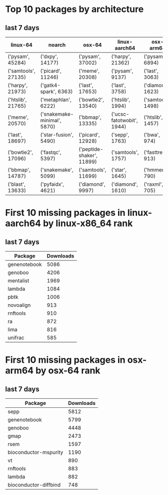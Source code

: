 # Top 10 packages by architecture
## last 7 days
|linux-64 | noarch | osx-64 | linux-aarch64 | osx-arm64 | 
|-|-|-|-|-|
|('pysam', 45284) |('dxpy', 14177) |('pysam', 37002) |('harpy', 21362) |('pysam', 6894) |
|('samtools', 27135) |('picard', 11246) |('meme', 20308) |('pysam', 9137) |('last', 3063) |
|('harpy', 21973) |('gatk4-spark', 6363) |('last', 17653) |('last', 3758) |('diamond', 1623) |
|('htslib', 21765) |('metaphlan', 6222) |('bowtie2', 13540) |('htslib', 1994) |('samtools', 1498) |
|('meme', 20570) |('snakemake-minimal', 5870) |('bbmap', 13335) |('ucsc-fatotwobit', 1944) |('htslib', 1457) |
|('last', 18697) |('star-fusion', 5490) |('picard', 12928) |('sepp', 1763) |('bwa', 974) |
|('bowtie2', 17096) |('fastqc', 5397) |('peptide-shaker', 11899) |('samtools', 1757) |('fasttree', 913) |
|('bbmap', 14787) |('snakemake', 5099) |('samtools', 11699) |('star', 1645) |('hmmer', 790) |
|('blast', 13633) |('pyfaidx', 4621) |('diamond', 9997) |('diamond', 1610) |('raxml', 705) |
# First 10 missing packages in linux-aarch64 by linux-x86_64 rank
## last 7 days

| Package | Downloads |
| - | - |
| genenotebook | 5086 | 
| genoboo | 4206 | 
| mentalist | 1969 | 
| lambda | 1084 | 
| pbtk | 1006 | 
| novoalign | 913 | 
| rnftools | 910 | 
| ra | 872 | 
| lima | 816 | 
| unifrac | 585 | 
# First 10 missing packages in osx-arm64 by osx-64 rank
## last 7 days

| Package | Downloads |
| - | - |
| sepp | 5812 | 
| genenotebook | 5799 | 
| genoboo | 4448 | 
| gmap | 2473 | 
| rsem | 1597 | 
| bioconductor-mspurity | 1190 | 
| vt | 890 | 
| rnftools | 883 | 
| lambda | 882 | 
| bioconductor-diffbind | 748 | 
